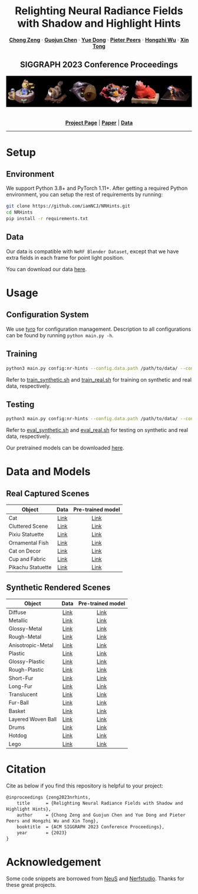 <p align="center">

  <h1 align="center">Relighting Neural Radiance Fields with Shadow and Highlight Hints</h1>
  <p align="center">
    <a href="https://www.chong-zeng.com/"><strong>Chong Zeng</strong></a>
    ·
    <a href="https://www.microsoft.com/en-us/research/people/guoch/"><strong>Guojun Chen</strong></a>
    ·
    <a href="https://yuedong.shading.me/"><strong>Yue Dong</strong></a>
    ·
    <a href="https://www.cs.wm.edu/~ppeers/"><strong>Pieter Peers</strong></a>
    ·
    <a href="https://svbrdf.github.io/"><strong>Hongzhi Wu</strong></a>
    ·
    <a href="https://www.microsoft.com/en-us/research/people/xtong/"><strong>Xin Tong</strong></a>
  </p>
  <h2 align="center">SIGGRAPH 2023 Conference Proceedings</h2>
  <div align="center">
    <img src="nrhints-teaser.png">
  </div>

  <p align="center">
  <br>
    <a href="https://nrhints.github.io/"><strong>Project Page</strong></a>
    |
    <a href="https://nrhints.github.io/pdfs/nrhints-sig23.pdf"><strong>Paper</strong></a>
    |
    <a href="#data-and-models"><strong>Data</strong></a>
  </p>
</p>

---

# Setup

## Environment

We support Python 3.8+ and PyTorch 1.11+. After getting a required Python environment, you can setup the rest of requirements by running:

```bash
git clone https://github.com/iamNCJ/NRHints.git
cd NRHints
pip install -r requirements.txt
```

## Data

Our data is compatible with `NeRF Blender Dataset`, except that we have extra fields in each frame for point light position.

You can download our data [here](#data-and-models).

# Usage

## Configuration System

We use [tyro](https://github.com/brentyi/tyro) for configuration management. Description to all configurations can be found by running `python main.py -h`.

## Training

```bash
python3 main.py config:nr-hints --config.data.path /path/to/data/ --config.scene-name XXX
```

Refer to [train_synthetic.sh](scripts/train_synthetic.sh) and [train_real.sh](scripts/train_real.sh) for training on synthetic and real data, respectively.

## Testing

```bash
python3 main.py config:nr-hints --config.data.path /path/to/data/ --config.scene-name XXX --config.evaluation-only True
```

Refer to [eval_synthetic.sh](scripts/eval_synthetic.sh) and [eval_real.sh](scripts/eval_real.sh) for testing on synthetic and real data, respectively.

Our pretrained models can be downloaded [here](#data-and-models).


# Data and Models

## Real Captured Scenes

| Object      | Data        | Pre-trained model        |
| ----------- | :----------: | :-----------: |
| Cat | [Link](https://igpublicshare.z20.web.core.windows.net/NRHints/Data/Real/Cat.zip)        | [Link](https://igpublicshare.z20.web.core.windows.net/NRHints/Model/Real/Cat_step_1000000.ckpt) |
| Cluttered Scene  | [Link](https://igpublicshare.z20.web.core.windows.net/NRHints/Data/Real/FurScene.zip)        | [Link](https://igpublicshare.z20.web.core.windows.net/NRHints/Model/Real/FurScene_step_1000000.ckpt) |
| Pixiu Statuette   | [Link](https://igpublicshare.z20.web.core.windows.net/NRHints/Data/Real/Pixiu.zip)        | [Link](https://igpublicshare.z20.web.core.windows.net/NRHints/Model/Real/Pixiu_step_1000000.ckpt) |
| Ornamental Fish | [Link](https://igpublicshare.z20.web.core.windows.net/NRHints/Data/Real/Fish.zip)        | [Link](https://igpublicshare.z20.web.core.windows.net/NRHints/Model/Real/Fish_step_1000000.ckpt) |
| Cat on Decor   | [Link](https://igpublicshare.z20.web.core.windows.net/NRHints/Data/Real/CatSmall.zip)        | [Link](https://igpublicshare.z20.web.core.windows.net/NRHints/Model/Real/CatSmall_step_1000000.ckpt) |
| Cup and Fabric   | [Link](https://igpublicshare.z20.web.core.windows.net/NRHints/Data/Real/CupFabric.zip)        | [Link](https://igpublicshare.z20.web.core.windows.net/NRHints/Model/Real/CupFabric_step_1000000.ckpt) |
| Pikachu Statuette   | [Link](https://igpublicshare.z20.web.core.windows.net/NRHints/Data/Real/Pikachu.zip)        | [Link](https://igpublicshare.z20.web.core.windows.net/NRHints/Model/Real/Pikachu_step_1000000.ckpt) |

## Synthetic Rendered Scenes

| Object      | Data        | Pre-trained model        |
| ----------- | :----------: | :-----------: |
|  Diffuse  | [Link](https://igpublicshare.z20.web.core.windows.net/NRHints/Data/Synthetic/Cup_Plane_Diffuse_PL_500.zip)        | [Link](https://igpublicshare.z20.web.core.windows.net/NRHints/Model/Synthetic/Cup_Plane_Diffuse_PL_500_step_1000000.ckpt) |
|  Metallic  | [Link](https://igpublicshare.z20.web.core.windows.net/NRHints/Data/Synthetic/Cup_Plane_Metal_PL_500.zip)        | [Link](https://igpublicshare.z20.web.core.windows.net/NRHints/Model/Synthetic/Cup_Plane_Metal_PL_500_step_1000000.ckpt) |
|  Glossy-Metal  | [Link](https://igpublicshare.z20.web.core.windows.net/NRHints/Data/Synthetic/Cup_Plane_Metal_Rough_PL_500.zip)        | [Link](https://igpublicshare.z20.web.core.windows.net/NRHints/Model/Synthetic/Cup_Plane_Metal_Rough_PL_500_step_1000000.ckpt) |
|  Rough-Metal  | [Link](https://igpublicshare.z20.web.core.windows.net/NRHints/Data/Synthetic/Cup_Plane_Metal_VeryRough_PL_500.zip)        | [Link](https://igpublicshare.z20.web.core.windows.net/NRHints/Model/Synthetic/Cup_Plane_Metal_VeryRough_PL_500_step_1000000.ckpt) |
|  Anisotropic-Metal  | [Link](https://igpublicshare.z20.web.core.windows.net/NRHints/Data/Synthetic/Cup_Plane_Metal_Aniso_PL_500.zip)        | [Link](https://igpublicshare.z20.web.core.windows.net/NRHints/Model/Synthetic/Cup_Plane_Metal_Aniso_PL_500_step_1000000.ckpt) |
|  Plastic  | [Link](https://igpublicshare.z20.web.core.windows.net/NRHints/Data/Synthetic/Cup_Plane_NonMetal_PL_500.zip)        | [Link](https://igpublicshare.z20.web.core.windows.net/NRHints/Model/Synthetic/Cup_Plane_NonMetal_PL_500_step_1000000.ckpt) |
|  Glossy-Plastic  | [Link](https://igpublicshare.z20.web.core.windows.net/NRHints/Data/Synthetic/Cup_Plane_NonMetal_Rough_PL_500.zip)        | [Link](https://igpublicshare.z20.web.core.windows.net/NRHints/Model/Synthetic/Cup_Plane_NonMetal_Rough_PL_500_step_1000000.ckpt) |
|  Rough-Plastic  | [Link](https://igpublicshare.z20.web.core.windows.net/NRHints/Data/Synthetic/Cup_Plane_NonMetal_VeryRough_PL_500.zip)        | [Link](https://igpublicshare.z20.web.core.windows.net/NRHints/Model/Synthetic/Cup_Plane_NonMetal_VeryRough_PL_500_step_1000000.ckpt) |
|  Short-Fur  | [Link](https://igpublicshare.z20.web.core.windows.net/NRHints/Data/Synthetic/Cup_Plane_ShortFur_PL_500.zip)        | [Link](https://igpublicshare.z20.web.core.windows.net/NRHints/Model/Synthetic/Cup_Plane_ShortFur_PL_500_step_1000000.ckpt) |
|  Long-Fur  | [Link](https://igpublicshare.z20.web.core.windows.net/NRHints/Data/Synthetic/Cup_Plane_LongFur_PL_500.zip)        | [Link](https://igpublicshare.z20.web.core.windows.net/NRHints/Model/Synthetic/Cup_Plane_LongFur_PL_500_step_1000000.ckpt) |
|  Translucent  | [Link](https://igpublicshare.z20.web.core.windows.net/NRHints/Data/Synthetic/Cup_Plane_SSS_PL_500.zip)        | [Link](https://igpublicshare.z20.web.core.windows.net/NRHints/Model/Synthetic/Cup_Plane_SSS_PL_500_step_1000000.ckpt) |
|  Fur-Ball  | [Link](https://igpublicshare.z20.web.core.windows.net/NRHints/Data/Synthetic/FurBall_PL_500.zip)        | [Link](https://igpublicshare.z20.web.core.windows.net/NRHints/Model/Synthetic/FurBall_PL_500_step_1000000.ckpt) |
|  Basket  | [Link](https://igpublicshare.z20.web.core.windows.net/NRHints/Data/Synthetic/Basket_PL_500.zip)        | [Link](https://igpublicshare.z20.web.core.windows.net/NRHints/Model/Synthetic/Basket_PL_500_step_1000000.ckpt) |
|  Layered Woven Ball  | [Link](https://igpublicshare.z20.web.core.windows.net/NRHints/Data/Synthetic/Complex_Ball_PL_500.zip)        | [Link](https://igpublicshare.z20.web.core.windows.net/NRHints/Model/Synthetic/Complex_Ball_PL_500_step_1000000.ckpt) |
|  Drums  | [Link](https://igpublicshare.z20.web.core.windows.net/NRHints/Data/Synthetic/Drums_PL_500.zip)        | [Link](https://igpublicshare.z20.web.core.windows.net/NRHints/Model/Synthetic/Drums_PL_500_step_1000000.ckpt) |
|  Hotdog | [Link](https://igpublicshare.z20.web.core.windows.net/NRHints/Data/Synthetic/Hotdog_PL_500.zip)        | [Link](https://igpublicshare.z20.web.core.windows.net/NRHints/Model/Synthetic/Hotdog_PL_500_step_1000000.ckpt) |
|  Lego  | [Link](https://igpublicshare.z20.web.core.windows.net/NRHints/Data/Synthetic/Lego_PL_500.zip)        | [Link](https://igpublicshare.z20.web.core.windows.net/NRHints/Model/Synthetic/Lego_PL_500_step_1000000.ckpt) |

# Citation

Cite as below if you find this repository is helpful to your project:

```
@inproceedings {zeng2023nrhints,
    title      = {Relighting Neural Radiance Fields with Shadow and Highlight Hints},
    author     = {Chong Zeng and Guojun Chen and Yue Dong and Pieter Peers and Hongzhi Wu and Xin Tong},
    booktitle  = {ACM SIGGRAPH 2023 Conference Proceedings},
    year       = {2023}
}
```

# Acknowledgement

Some code snippets are borrowed from [NeuS](https://github.com/Totoro97/NeuS) and [Nerfstudio](https://nerf.studio/). Thanks for these great projects.
